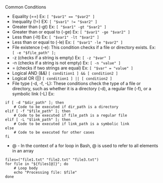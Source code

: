 Common Conditions

- Equality (==) Ex: `[ "$var1" == "$var2" ]`
- Inequality (!=) EX: `[ "$var1" != "$var2" ]`
- Greater than (-gt) Ex: `[ "$var1" -gt "$var2" ]`
- Greater than or equal to (-ge) Ex: `[ "$var1" -ge "$var2" ]`
- Less than (-lt) Ex: `[ "$var1" -lt "$var2" ]`
- Less than or equal to (-le) Ex: `[ "$var1" -le "$var2" ]`
- File existence (-e): This condition checks if a file or directory exists. Ex: `[ -e "$file_path" ];`
- -z (checks if a string is empty) Ex: `[ -z "$var" ]`
- -n (checks if a string is not empty) Ex: `[ -n "value" ]`
- = (checks if two strings are equal) Ex: `[ "$var" = "value" ]`
- Logical AND (&&) `[ condition1 ] && [ condition2 ]`
- Logical OR (||)  `[ condition1 ] || [ condition2 ]`
- File type (-d, -f, -L): These conditions check the type of a file or directory, such as whether it is a directory (-d), a regular file (-f), or a symbolic link (-L)
Ex: 
```
if [ -d "$dir_path" ]; then
    # Code to be executed if dir_path is a directory
elif [ -f "$file_path" ]; then
    # Code to be executed if file_path is a regular file
elif [ -L "$link_path" ]; then
    # Code to be executed if link_path is a symbolic link
else
    # Code to be executed for other cases
fi
```

- @ - In the context of a for loop in Bash, @ is used to refer to all elements in an array
```
files=("file1.txt" "file2.txt" "file3.txt")
for file in "${files[@]}"; do
    # Loop body
    echo "Processing file: $file"
done

```
